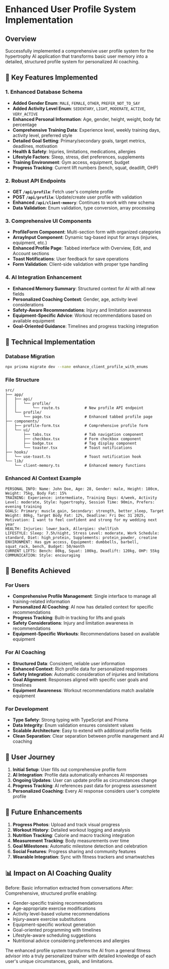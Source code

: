 # Enhanced User Profile System Implementation

## Overview
Successfully implemented a comprehensive user profile system for the hypertrophy AI application that transforms basic user memory into a detailed, structured profile system for personalized AI coaching.

## 🎯 Key Features Implemented

### 1. Enhanced Database Schema
- **Added Gender Enum**: `MALE`, `FEMALE`, `OTHER`, `PREFER_NOT_TO_SAY`
- **Added Activity Level Enum**: `SEDENTARY`, `LIGHT`, `MODERATE`, `ACTIVE`, `VERY_ACTIVE`
- **Enhanced Personal Information**: Age, gender, height, weight, body fat percentage
- **Comprehensive Training Data**: Experience level, weekly training days, activity level, preferred style
- **Detailed Goal Setting**: Primary/secondary goals, target metrics, deadlines, motivation
- **Health & Safety**: Injuries, limitations, medications, allergies
- **Lifestyle Factors**: Sleep, stress, diet preferences, supplements
- **Training Environment**: Gym access, equipment, budget
- **Progress Tracking**: Current lift numbers (bench, squat, deadlift, OHP)

### 2. Robust API Endpoints
- **GET `/api/profile`**: Fetch user's complete profile
- **POST `/api/profile`**: Update/create user profile with validation
- **Enhanced `/api/client-memory`**: Continues to work with new schema
- **Data Validation**: Enum validation, type conversion, array processing

### 3. Comprehensive UI Components
- **ProfileForm Component**: Multi-section form with organized categories
- **ArrayInput Component**: Dynamic tag-based input for arrays (injuries, equipment, etc.)
- **Enhanced Profile Page**: Tabbed interface with Overview, Edit, and Account sections
- **Toast Notifications**: User feedback for save operations
- **Form Validation**: Client-side validation with proper type handling

### 4. AI Integration Enhancement
- **Enhanced Memory Summary**: Structured context for AI with all new fields
- **Personalized Coaching Context**: Gender, age, activity level considerations
- **Safety-Aware Recommendations**: Injury and limitation awareness
- **Equipment-Specific Advice**: Workout recommendations based on available equipment
- **Goal-Oriented Guidance**: Timelines and progress tracking integration

## 🔧 Technical Implementation

### Database Migration
```bash
npx prisma migrate dev --name enhance_client_profile_with_enums
```

### File Structure
```
src/
├── app/
│   ├── api/
│   │   └── profile/
│   │       └── route.ts           # New profile API endpoint
│   └── profile/
│       └── page.tsx               # Enhanced tabbed profile page
├── components/
│   ├── profile-form.tsx           # Comprehensive profile form
│   └── ui/
│       ├── tabs.tsx               # Tab navigation component
│       ├── checkbox.tsx           # Form checkbox component
│       ├── badge.tsx              # Tag display component
│       └── toaster.tsx            # Toast notifications
├── hooks/
│   └── use-toast.ts               # Toast notification hook
└── lib/
    └── client-memory.ts           # Enhanced memory functions
```

### Enhanced AI Context Example
```
PERSONAL INFO: Name: John Doe, Age: 28, Gender: male, Height: 180cm, Weight: 75kg, Body Fat: 15%
TRAINING: Experience: intermediate, Training Days: 4/week, Activity Level: moderate, Style: hypertrophy, Session Time: 90min, Prefers: evening training
GOALS: Primary: muscle_gain, Secondary: strength, better_sleep, Target Weight: 80kg, Target Body Fat: 12%, Deadline: Fri Dec 31 2025, Motivation: I want to feel confident and strong for my wedding next year
HEALTH: Injuries: lower_back, Allergies: shellfish
LIFESTYLE: Sleep: 7.5h/night, Stress Level: moderate, Work Schedule: standard, Diet: high_protein, Supplements: protein_powder, creatine
ENVIRONMENT: Has gym access, Equipment: dumbbells, barbell, squat_rack, bench, Budget: 50/month
CURRENT LIFTS: Bench: 80kg, Squat: 100kg, Deadlift: 120kg, OHP: 55kg
COMMUNICATION: Style: encouraging
```

## 🚀 Benefits Achieved

### For Users
- **Comprehensive Profile Management**: Single interface to manage all training-related information
- **Personalized AI Coaching**: AI now has detailed context for specific recommendations
- **Progress Tracking**: Built-in tracking for lifts and goals
- **Safety Considerations**: Injury and limitation awareness in recommendations
- **Equipment-Specific Workouts**: Recommendations based on available equipment

### For AI Coaching
- **Structured Data**: Consistent, reliable user information
- **Enhanced Context**: Rich profile data for personalized responses
- **Safety Integration**: Automatic consideration of injuries and limitations
- **Goal Alignment**: Responses aligned with specific user goals and timelines
- **Equipment Awareness**: Workout recommendations match available equipment

### For Development
- **Type Safety**: Strong typing with TypeScript and Prisma
- **Data Integrity**: Enum validation ensures consistent values
- **Scalable Architecture**: Easy to extend with additional profile fields
- **Clean Separation**: Clear separation between profile management and AI coaching

## 🎯 User Journey

1. **Initial Setup**: User fills out comprehensive profile form
2. **AI Integration**: Profile data automatically enhances AI responses
3. **Ongoing Updates**: User can update profile as circumstances change
4. **Progress Tracking**: AI references past data for progress assessment
5. **Personalized Coaching**: Every AI response considers user's complete profile

## 🔮 Future Enhancements

1. **Progress Photos**: Upload and track visual progress
2. **Workout History**: Detailed workout logging and analysis
3. **Nutrition Tracking**: Calorie and macro tracking integration
4. **Measurement Tracking**: Body measurements over time
5. **Goal Milestones**: Automatic milestone detection and celebration
6. **Social Features**: Progress sharing and community features
7. **Wearable Integration**: Sync with fitness trackers and smartwatches

## 📊 Impact on AI Coaching Quality

Before: Basic information extracted from conversations
After: Comprehensive, structured profile enabling:
- Gender-specific training recommendations
- Age-appropriate exercise modifications
- Activity level-based volume recommendations
- Injury-aware exercise substitutions
- Equipment-specific workout generation
- Goal-oriented programming with timelines
- Lifestyle-aware scheduling suggestions
- Nutritional advice considering preferences and allergies

The enhanced profile system transforms the AI from a general fitness advisor into a truly personalized trainer with detailed knowledge of each user's unique circumstances, goals, and limitations.
